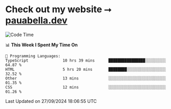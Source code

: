 # Check out my website ⭢ [pauabella.dev](https://pauabella.dev)

<!--START_SECTION:waka-->
![Code Time](http://img.shields.io/badge/Code%20Time-3%2C754%20hrs%2039%20mins-blue)

📊 **This Week I Spent My Time On** 

```text
💬 Programming Languages: 
TypeScript               10 hrs 39 mins      ████████████████░░░░░░░░░   64.87 % 
HTML                     5 hrs 20 mins       ████████░░░░░░░░░░░░░░░░░   32.52 % 
Other                    13 mins             ░░░░░░░░░░░░░░░░░░░░░░░░░   01.35 % 
CSS                      12 mins             ░░░░░░░░░░░░░░░░░░░░░░░░░   01.26 % 
```


 Last Updated on 27/09/2024 18:06:55 UTC
<!--END_SECTION:waka-->
